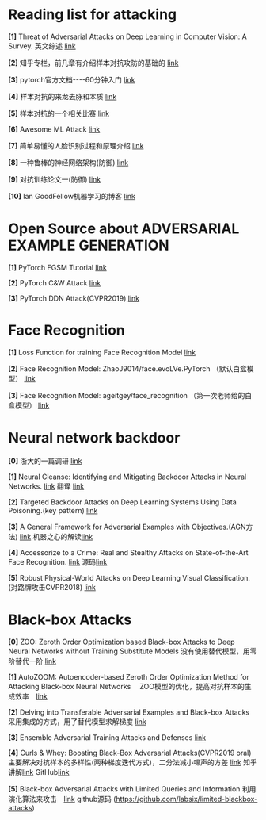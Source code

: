 # Reading list for attacking

**[1]**   Threat of Adversarial Attacks on Deep Learning in Computer Vision: A Survey. 英文综述 [link](https://arxiv.org/pdf/1801.00553.pdf)   

**[2]**   知乎专栏，前几章有介绍样本对抗攻防的基础的 [link](https://zhuanlan.zhihu.com/c_170476465) 

**[3]**   pytorch官方文档----60分钟入门  [link](https://pytorch.org/tutorials/beginner/deep_learning_60min_blitz.html) 

**[4]**   样本对抗的来龙去脉和本质  [link](http://baijiahao.baidu.com/s?id=1596201339578975526&wfr=spider&for=pc) 

**[5]**   样本对抗的一个相关比赛  [link](https://tianchi.aliyun.com/competition/entrance/231701/introduction?spm=5176.12281957.1004.2.38b04c2aac5bGR) 

**[6]**   Awesome ML Attack  [link](https://github.com/yenchenlin/awesome-adversarial-machine-learning) 

**[7]**   简单易懂的人脸识别过程和原理介绍 [link](https://blog.csdn.net/LEON1741/article/details/81358974) 

**[8]**   一种鲁棒的神经网络架构(防御) [link](https://arxiv.org/abs/1802.07896)

**[9]**   对抗训练论文一(防御) [link](https://arxiv.org/abs/1805.04807)  

**[10]**  Ian GoodFellow机器学习的博客 [link](http://www.cleverhans.io/?source=post_page---------------------------)


# Open Source about ADVERSARIAL EXAMPLE GENERATION

**[1]** PyTorch FGSM Tutorial [link](https://pytorch.org/tutorials/beginner/fgsm_tutorial.html)

**[2]** PyTorch C&W Attack [link](https://github.com/rwightman/pytorch-nips2017-attack-example)

**[3]** PyTorch DDN Attack(CVPR2019) [link](https://github.com/jeromerony/fast_adversarial)

# Face Recognition

**[1]** Loss Function for training Face Recognition Model [link](https://zhuanlan.zhihu.com/p/34404607)

**[2]** Face Recognition Model: ZhaoJ9014/face.evoLVe.PyTorch （默认白盒模型） [link](https://github.com/ZhaoJ9014/face.evoLVe.PyTorch)

**[3]** Face Recognition Model: ageitgey/face_recognition （第一次老师给的白盒模型） [link](https://github.com/ageitgey/face_recognition)



# Neural network backdoor

**[0]**  浙大的一篇调研 [link](https://nesa.zju.edu.cn/download/%E9%9D%A2%E5%90%91%E6%B7%B1%E5%BA%A6%E5%AD%A6%E4%B9%A0%E7%B3%BB%E7%BB%9F%E7%9A%84%E5%AF%B9%E6%8A%97%E6%A0%B7%E6%9C%AC%E6%94%BB%E5%87%BB%E4%B8%8E%E9%98%B2%E5%BE%A1by%E5%87%8C%E7%A5%A5%E7%AD%89.pdf)

**[1]** Neural Cleanse: Identifying and Mitigating Backdoor Attacks in Neural Networks. [link](http://people.cs.uchicago.edu/~ravenben/publications/pdf/backdoor-sp19.pdf)   翻译 [link](https://blog.csdn.net/qq_38232598/article/details/89244310)

**[2]** Targeted Backdoor Attacks on Deep Learning Systems Using Data Poisoning.(key pattern) [link](https://arxiv.org/pdf/1712.05526.pdf)

**[3]** A General Framework for Adversarial Examples with Objectives.(AGN方法) [link](https://arxiv.org/pdf/1801.00349.pdf)  机器之心的解读[link](https://www.jiqizhixin.com/articles/2018-01-08-5)

**[4]** Accessorize to a Crime: Real and Stealthy Attacks on State-of-the-Art Face Recognition. [link](https://www.cs.cmu.edu/~sbhagava/papers/face-rec-ccs16.pdf)   源码[link](https://github.com/mahmoods01/accessorize-to-a-crime)

**[5]** Robust Physical-World Attacks on Deep Learning Visual Classification.(对路牌攻击CVPR2018) [link](https://arxiv.org/pdf/1707.08945.pdf)

# Black-box Attacks  
**[0]** ZOO: Zeroth Order Optimization based Black-box Attacks to Deep Neural Networks without Training Substitute Models 没有使用替代模型，用零阶替代一阶 [link](https://arxiv.org/pdf/1708.03999.pdf)  

**[1]** AutoZOOM: Autoencoder-based Zeroth Order Optimization Method for Attacking Black-box Neural Networks 　ZOO模型的优化，提高对抗样本的生成效率　[link](https://arxiv.org/pdf/1805.11770.pdf)  

**[2]** Delving into Transferable Adversarial Examples and Black-box Attacks  采用集成的方式，用了替代模型求解梯度 [link](https://arxiv.org/pdf/1611.02770.pdf)

**[3]** Ensemble Adversarial Training Attacks and Defenses [link](https://arxiv.org/pdf/1705.07204.pdf)

**[4]** Curls & Whey: Boosting Black-Box Adversarial Attacks(CVPR2019 oral)  主要解决对抗样本的多样性(两种梯度迭代方式)，二分法减小噪声的方差 [link](https://arxiv.org/pdf/1904.01160.pdf)    知乎讲解[link](https://zhuanlan.zhihu.com/p/62917691) GitHub[link](https://github.com/walegahaha/Curls-Whey) 

**[5]** Black-box Adversarial Attacks with Limited Queries and Information 利用演化算法来攻击　[link](https://arxiv.org/pdf/1804.08598.pdf) github源码 (https://github.com/labsix/limited-blackbox-attacks)
